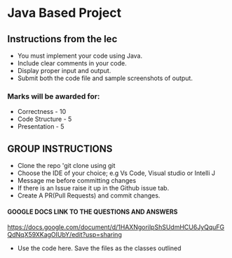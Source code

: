 # Java Based Project
## Instructions from the lec

* You must implement your code using Java.
* Include clear comments in your code.
* Display proper input and output.
* Submit both the code file and sample screenshots of output.


 ### Marks will be awarded for:
* Correctness - 10
* Code Structure - 5
* Presentation - 5

## GROUP INSTRUCTIONS
* Clone the repo 'git clone <repo name> using git
* Choose the IDE of your choice; e.g Vs Code, Visual studio or Intelli J
* Message me before committing changes
* If there is an Issue raise it up in the Github  issue tab.
* Create A PR(Pull Requests) and commit changes.
#### GOOGLE DOCS LINK TO THE QUESTIONS AND ANSWERS
https://docs.google.com/document/d/1HAXNgorilpShSUdmHCU6JyQquFGQdNqX59XKagOIUbY/edit?usp=sharing
* Use the code here. Save the files as the classes outlined

